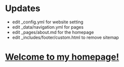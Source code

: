 # Updates

* edit _config.yml for website setting
* edit _data/navigation.yml for pages
* edit _pages/about.md for the homepage
* edit _includes/footer/custom.html to remove sitemap


# [Welcome to my homepage!](https://lzhangbv.github.io)
